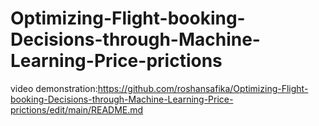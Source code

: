 # Optimizing-Flight-booking-Decisions-through-Machine-Learning-Price-prictions
video demonstration:https://github.com/roshansafika/Optimizing-Flight-booking-Decisions-through-Machine-Learning-Price-prictions/edit/main/README.md
